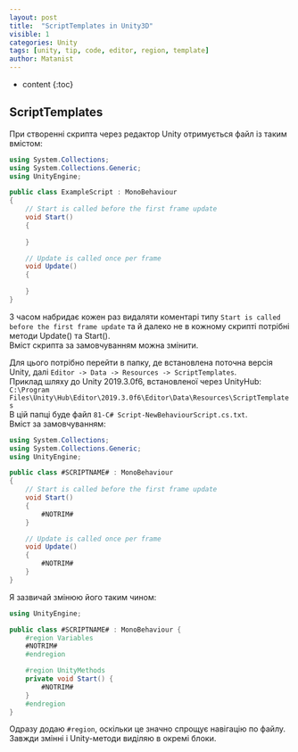 ```yaml
---
layout: post
title:  "ScriptTemplates in Unity3D"
visible: 1
categories: Unity
tags: [unity, tip, code, editor, region, template]
author: Matanist
---
```


* content
{:toc}

## ScriptTemplates
При створенні скрипта через редактор Unity отримується файл із таким вмістом:
```c#
using System.Collections;
using System.Collections.Generic;
using UnityEngine;

public class ExampleScript : MonoBehaviour
{
    // Start is called before the first frame update
    void Start()
    {
        
    }

    // Update is called once per frame
    void Update()
    {
        
    }
}
```
З часом набридає кожен раз видаляти коментарі типу ```Start is called before the first frame update``` та й далеко не в кожному скрипті потрібні методи Update() та Start().  
Вміст скрипта за замовчуванням можна змінити.





Для цього потрібно перейти в папку, де встановлена поточна версія Unity, далі ```Editor -> Data -> Resources -> ScriptTemplates```.  
Приклад шляху до Unity 2019.3.0f6, встановленої через UnityHub:  
```C:\Program Files\Unity\Hub\Editor\2019.3.0f6\Editor\Data\Resources\ScriptTemplates```  
В цій папці буде файл ```81-C# Script-NewBehaviourScript.cs.txt```.  
Вміст за замовчуванням:
```c#
using System.Collections;
using System.Collections.Generic;
using UnityEngine;

public class #SCRIPTNAME# : MonoBehaviour
{
    // Start is called before the first frame update
    void Start()
    {
        #NOTRIM#
    }

    // Update is called once per frame
    void Update()
    {
        #NOTRIM#
    }
}
```
Я зазвичай змінюю його таким чином:
```c#
using UnityEngine;

public class #SCRIPTNAME# : MonoBehaviour {
    #region Variables
    #NOTRIM#
    #endregion

    #region UnityMethods
    private void Start() {
        #NOTRIM#
    }
    #endregion
}
```
Одразу додаю ```#region```, оскільки це значно спрощує навігацію по файлу. Завжди змінні і Unity-методи виділяю в окремі блоки.






